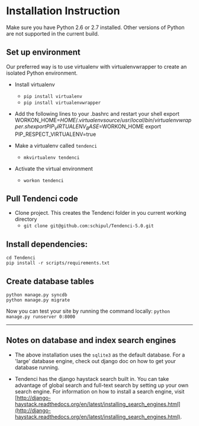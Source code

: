 # Installation Instruction

Make sure you have Python 2.6 or 2.7 installed. Other versions of Python are not supported in the current build. 

## Set up environment
Our preferred way is to use virtualenv with virtualenvwrapper to create an isolated Python environment. 

+ Install virtualenv
    - `pip install virtualenv`
    - `pip install virtualenvwrapper`
    
+ Add the following lines to your .bashrc and restart your shell
	export WORKON_HOME=$HOME/.virtualenv
	source /usr/local/bin/virtualenvwrapper.sh
	export PIP_VIRTUALENV_BASE=$WORKON_HOME
	export PIP_RESPECT_VIRTUALENV=true

+ Make a virtualenv called `tendenci`
    - `mkvirtualenv tendenci`

+ Activate the virtual environment
    - `workon tendenci`
    
## Pull Tendenci code
- Clone project. This creates the Tendenci folder in you current working directory
    - `git clone git@github.com:schipul/Tendenci-5.0.git`
    
## Install dependencies:
	cd Tendenci
	pip install -r scripts/requirements.txt

## Create database tables
	python manage.py syncdb
	python manage.py migrate
	
Now you can test your site by running the command locally:
	`python manage.py runserver 0:8000`
	
	
-----------------------------------------------------------------

## Notes on database and index search engines

- The above installation uses the `sqlite3` as the default database. For a 'large' database engine, check out django doc on how to get your database running.

- Tendenci has the django haystack search built in. You can take advantage of global search and full-text search by setting up your own search engine. For information on how to install a search engine, visit [http://django-haystack.readthedocs.org/en/latest/installing_search_engines.html](http://django-haystack.readthedocs.org/en/latest/installing_search_engines.html).  
	
